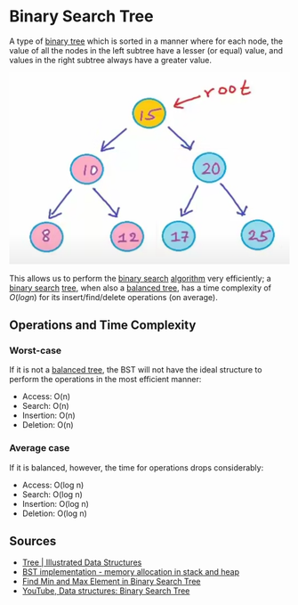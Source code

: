 # Binary Search Tree

A type of [binary tree](Computer%20Science/Data%20Structures/Tree/binary%20tree.md) which is sorted in a manner where for each node, the value of all the nodes in the left subtree have a lesser (or equal) value, and values in the right subtree always have a greater value.  

![binary-search-tree](/Assets/binary-search-tree.png)

This allows us to perform the [binary search](Computer%20Science/Algorithms/Searching/binary%20search.md) [algorithm](Computer%20Science/Algorithms/algorithm.md) very efficiently; a [binary search](Computer%20Science/Algorithms/Searching/binary%20search.md) [tree](Computer%20Science/Data%20Structures/tree.md), when also a [balanced tree](Computer%20Science/Data%20Structures/Tree/balanced%20tree.md), has a time complexity of $O(log n)$ for its insert/find/delete operations (on average).

## Operations and Time Complexity

### Worst-case

If it is not a [balanced tree](Computer%20Science/Data%20Structures/Tree/balanced%20tree.md), the BST will not have the ideal structure to perform the operations in the most efficient manner:

- Access: O(n)
- Search: O(n)
- Insertion: O(n)
- Deletion: O(n)

### Average case

If it is balanced, however, the time for operations drops considerably:

- Access: O(log n)
- Search: O(log n)
- Insertion: O(log n)
- Deletion: O(log n)

## Sources

- [Tree | Illustrated Data Structures](https://www.youtube.com/watch?v=S2W3SXGPVyU)
- [BST implementation - memory allocation in stack and heap](https://www.youtube.com/watch?v=hWokyBoo0aI&list=PL2_aWCzGMAwI3W_JlcBbtYTwiQSsOTa6P&index=30)
- [Find Min and Max Element in Binary Search Tree](https://www.youtube.com/watch?v=Ut90klNN264&list=PL2_aWCzGMAwI3W_JlcBbtYTwiQSsOTa6P&index=31)
- [YouTube, Data structures: Binary Search Tree](https://www.youtube.com/watch?v=pYT9F8_LFTM)
